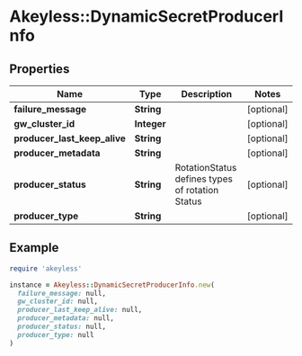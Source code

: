 # Akeyless::DynamicSecretProducerInfo

## Properties

| Name | Type | Description | Notes |
| ---- | ---- | ----------- | ----- |
| **failure_message** | **String** |  | [optional] |
| **gw_cluster_id** | **Integer** |  | [optional] |
| **producer_last_keep_alive** | **String** |  | [optional] |
| **producer_metadata** | **String** |  | [optional] |
| **producer_status** | **String** | RotationStatus defines types of rotation Status | [optional] |
| **producer_type** | **String** |  | [optional] |

## Example

```ruby
require 'akeyless'

instance = Akeyless::DynamicSecretProducerInfo.new(
  failure_message: null,
  gw_cluster_id: null,
  producer_last_keep_alive: null,
  producer_metadata: null,
  producer_status: null,
  producer_type: null
)
```

